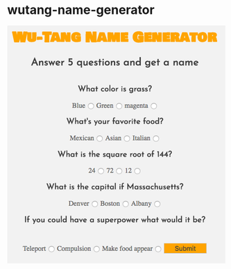 # wutang-name-generator




![wu-tang name preview](https://github.com/gabrielacepeda/wutang-name-generator/blob/master/wu-tang%20preview.png)
